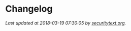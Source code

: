 # Changelog

_Last updated at 2018-03-19 07:30:05 by [securitytext.org](https://securitytext.org)._
